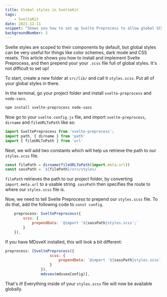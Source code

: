 ```yaml
---
title: Global styles in SvelteKit
tags: 
    - SvelteKit
date: 2021-12-11
snippet: "Shows you how to set up Svelte Preprocess to allow global SCSS variables in your SvelteKit project."
backgroundNumber: 3
---
```


Svelte styles are scoped to their components by default, but global styles can be very useful for things like color schemes, dark mode and CSS resets. This article shows you how to install and implement Svelte Preprocess, and then prepend your your `.scss` file full of global styles. It's not difficult to set up! 

To start, create a new folder at `src/lib/` and call it `styles.scss`. Put all of your global styles in there. 

In the terminal, go your project folder and install `svelte-preprocess` and `node-sass`.
```bash
npm install svelte-preprocess node-sass
```

Now go to your `svelte.config.js` file, and import `svelte-preprocess`, `dirname` and `fileURLToPath` like so:

```js
import SveltePreprocess from 'svelte-preprocess';
import path, { dirname } from 'path'
import { fileURLToPath } from 'url'
```

Next, we will add two constants which will help us retrieve the path to our `styles.scss` file. 

```js
const filePath = dirname(fileURLToPath(import.meta.url))
const sassPath = `${filePath}/src/styles/`
```

`filePath` retrieves the path to our project folder, by converting `import.meta.url` to a usable string. `sassPath` then specifies the route to where our `styles.scss` file is. 

Now, we need to tell Svelte Preprocess to prepend our `styles.scss` file. To do that, add the following code to `const config`.
```js
    preprocess: SveltePreprocess({
        scss: {
            prependData: `@import '${sassPath}styles.scss';`
        }
    }),
```

If you have MDsveX installed, this will look a bit different:

```js
preprocess: [SveltePreprocess({
					scss: {
						prependData: `@import '${sassPath}styles.scss';`
					}
				}), 
				mdsvex(mdsvexConfig)],
```

That's it! Everything inside of your `styles.scss` file will now be available globally.

